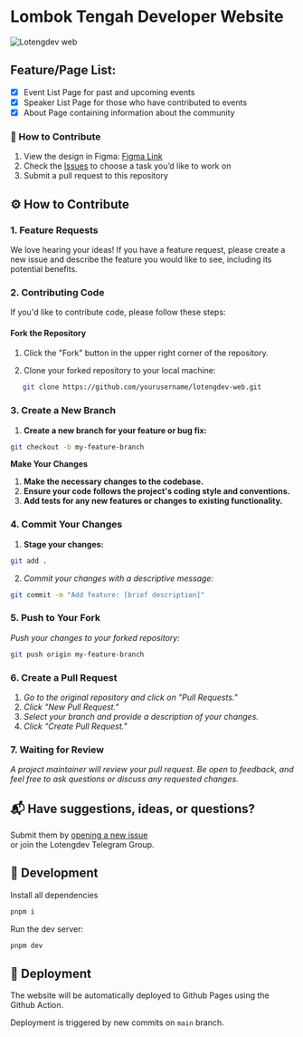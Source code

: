 # Lombok Tengah Developer Website

![Lotengdev web](https://user-images.githubusercontent.com/4420029/197935411-17fd5aed-a9a3-49ef-81ee-612da5181d3f.png)

## Feature/Page List:

- [x] Event List Page for past and upcoming events
- [x] Speaker List Page for those who have contributed to events
- [x] About Page containing information about the community

### 📜 How to Contribute

1. View the design in Figma: [Figma Link](https://www.figma.com/file/axXbAb5zBrfxLaJSo5MHrQ/Loteng-Dev-Design-Assets?node-id=108%3A10664)
2. Check the [Issues](https://github.com/Loteng-Dev/lotengdev-web/issues) to choose a task you’d like to work on
3. Submit a pull request to this repository

## ⚙ How to Contribute

### 1. Feature Requests

We love hearing your ideas! If you have a feature request, please create a new issue and describe the feature you would like to see, including its potential benefits.

### 2. Contributing Code

If you'd like to contribute code, please follow these steps:

#### Fork the Repository

1. Click the "Fork" button in the upper right corner of the repository.

2. Clone your forked repository to your local machine:

```bash
   git clone https://github.com/yourusername/lotengdev-web.git
```

### 3. Create a New Branch

1. **Create a new branch for your feature or bug fix:**

```bash
git checkout -b my-feature-branch
```

**Make Your Changes**

1. **Make the necessary changes to the codebase.**
2. **Ensure your code follows the project's coding style and conventions.**
3. **Add tests for any new features or changes to existing functionality.**

### 4. Commit Your Changes

1. **Stage your changes:**

```bash
git add .
```

2. _Commit your changes with a descriptive message:_

```bash
git commit -m "Add feature: [brief description]"
```

### 5. Push to Your Fork

_Push your changes to your forked repository:_

```bash
git push origin my-feature-branch
```

### 6. Create a Pull Request

1. _Go to the original repository and click on "Pull Requests."_
2. _Click "New Pull Request."_
3. _Select your branch and provide a description of your changes._
4. _Click "Create Pull Request."_

### 7. Waiting for Review

_A project maintainer will review your pull request. Be open to feedback, and feel free to ask questions or discuss any requested changes._

## 📬 Have suggestions, ideas, or questions?

Submit them by [opening a new issue](https://github.com/Loteng-Dev/lotengdev-web/issues/new)  
or join the Lotengdev Telegram Group.

## 🧰 Development

Install all dependencies

```bash
pnpm i
```

Run the dev server:

```bash
pnpm dev
```

## 🚀 Deployment

The website will be automatically deployed to Github Pages using the Github Action.

Deployment is triggered by new commits on `main` branch.
